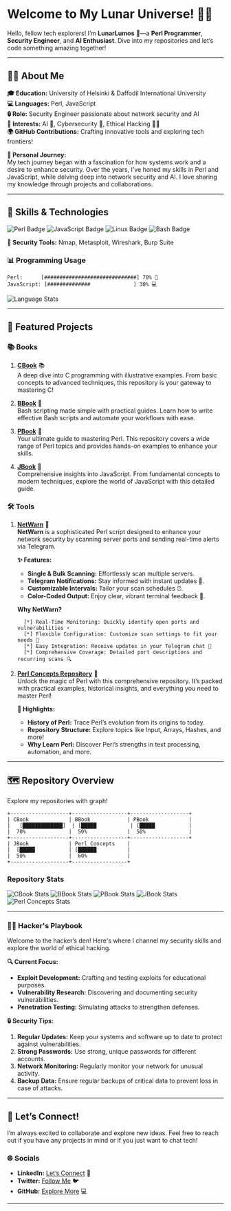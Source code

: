 # Welcome to My Lunar Universe! 🌌✨

Hello, fellow tech explorers! I’m **LunarLumos** 🌟—a **Perl Programmer**, **Security Engineer**, and **AI Enthusiast**. Dive into my repositories and let’s code something amazing together!

---

## 🧑‍💻 About Me

**🎓 Education:** University of Helsinki & Daffodil International University  
**💻 Languages:** Perl, JavaScript  
**🔒 Role:** Security Engineer passionate about network security and AI  
**🧠 Interests:** AI 🤖, Cybersecurity 🔐, Ethical Hacking 🕵️‍♂️  
**🌍 GitHub Contributions:** Crafting innovative tools and exploring tech frontiers!

**👋 Personal Journey:**  
My tech journey began with a fascination for how systems work and a desire to enhance security. Over the years, I’ve honed my skills in Perl and JavaScript, while delving deep into network security and AI. I love sharing my knowledge through projects and collaborations.

---

## 🌟 Skills & Technologies

![Perl Badge](https://img.shields.io/badge/Perl-0298C3?style=for-the-badge&logo=perl&logoColor=white) ![JavaScript Badge](https://img.shields.io/badge/JavaScript-F7DF1C?style=for-the-badge&logo=javascript&logoColor=black) ![Linux Badge](https://img.shields.io/badge/Linux-FCC624?style=for-the-badge&logo=linux&logoColor=black) ![Bash Badge](https://img.shields.io/badge/Bash-4EAA25?style=for-the-badge&logo=gnu-bash&logoColor=white)

**🔧 Security Tools:** Nmap, Metasploit, Wireshark, Burp Suite

### 📊 Programming Usage

```plaintext
Perl:      [##############################] 70% 🐪
JavaScript: [##############              ] 30% 💻
```

![Language Stats](https://github-readme-stats.vercel.app/api/top-langs/?username=LunarLumos&layout=compact&hide=css,html&theme=radical)

---

## 🚀 Featured Projects

### 📚 Books

1. **[CBook](https://github.com/LunarLumos/cbook)** 📚  
   A deep dive into C programming with illustrative examples. From basic concepts to advanced techniques, this repository is your gateway to mastering C!

2. **[BBook](https://github.com/LunarLumos/bbook)** 📜  
   Bash scripting made simple with practical guides. Learn how to write effective Bash scripts and automate your workflows with ease.

3. **[PBook](https://github.com/LunarLumos/pbook)** 🐪  
   Your ultimate guide to mastering Perl. This repository covers a wide range of Perl topics and provides hands-on examples to enhance your skills.

4. **[JBook](https://github.com/LunarLumos/jbook)** 💫  
   Comprehensive insights into JavaScript. From fundamental concepts to modern techniques, explore the world of JavaScript with this detailed guide.

### 🛠️ Tools

1. **[NetWarn](https://github.com/LunarLumos/NetWarn)** 🚀  
   **NetWarn** is a sophisticated Perl script designed to enhance your network security by scanning server ports and sending real-time alerts via Telegram.

   **✨ Features:**
   - **Single & Bulk Scanning:** Effortlessly scan multiple servers.
   - **Telegram Notifications:** Stay informed with instant updates 📲.
   - **Customizable Intervals:** Tailor your scan schedules ⏰.
   - **Color-Coded Output:** Enjoy clear, vibrant terminal feedback 🌈.

   **Why NetWarn?**  
   ```plaintext
     [*] Real-Time Monitoring: Quickly identify open ports and vulnerabilities ⚡
     [*] Flexible Configuration: Customize scan settings to fit your needs 🔧
     [*] Easy Integration: Receive updates in your Telegram chat 📲
     [*] Comprehensive Coverage: Detailed port descriptions and recurring scans 🔍
   ```

2. **[Perl Concepts Repository](https://github.com/LunarLumos/perl)** 🐪  
   Unlock the magic of Perl with this comprehensive repository. It’s packed with practical examples, historical insights, and everything you need to master Perl!

   **📜 Highlights:**
   - **History of Perl:** Trace Perl’s evolution from its origins to today.
   - **Repository Structure:** Explore topics like Input, Arrays, Hashes, and more!
   - **Why Learn Perl:** Discover Perl’s strengths in text processing, automation, and more.

---

## 🗺️ Repository Overview

Explore my repositories with graph!

```plaintext
+-------------------+------------------+-------------------+
| CBook             | BBook            | PBook             |
|   [█████████████]  | [█████           | [█████           |
|  70%              |  50%             |  50%              |
+-------------------+------------------+-------------------+
| JBook             | Perl Concepts    |
|  [█████           | [██████          |
|  50%              |  60%             |
+-------------------+------------------+
```

### Repository Stats

![CBook Stats](https://img.shields.io/github/stars/LunarLumos/cbook?style=for-the-badge&logo=github&logoColor=white) ![BBook Stats](https://img.shields.io/github/stars/LunarLumos/bbook?style=for-the-badge&logo=github&logoColor=white) ![PBook Stats](https://img.shields.io/github/stars/LunarLumos/pbook?style=for-the-badge&logo=github&logoColor=white) ![JBook Stats](https://img.shields.io/github/stars/LunarLumos/jbook?style=for-the-badge&logo=github&logoColor=white) ![Perl Concepts Stats](https://img.shields.io/github/stars/LunarLumos/perl?style=for-the-badge&logo=github&logoColor=white)

---

### 🕵️‍♂️ Hacker's Playbook

Welcome to the hacker’s den! Here's where I channel my security skills and explore the world of ethical hacking.

**🔍 Current Focus:**
- **Exploit Development:** Crafting and testing exploits for educational purposes.
- **Vulnerability Research:** Discovering and documenting security vulnerabilities.
- **Penetration Testing:** Simulating attacks to strengthen defenses.

**🔒 Security Tips:**
1. **Regular Updates:** Keep your systems and software up to date to protect against vulnerabilities.
2. **Strong Passwords:** Use strong, unique passwords for different accounts.
3. **Network Monitoring:** Regularly monitor your network for unusual activity.
4. **Backup Data:** Ensure regular backups of critical data to prevent loss in case of attacks.

---

## 💬 Let’s Connect!

I’m always excited to collaborate and explore new ideas. Feel free to reach out if you have any projects in mind or if you just want to chat tech!

### 🌐 Socials

- **LinkedIn:** [Let’s Connect](#) 💼
- **Twitter:** [Follow Me](#) 🐦
- **GitHub:** [Explore More](https://github.com/LunarLumos) 💻

---

